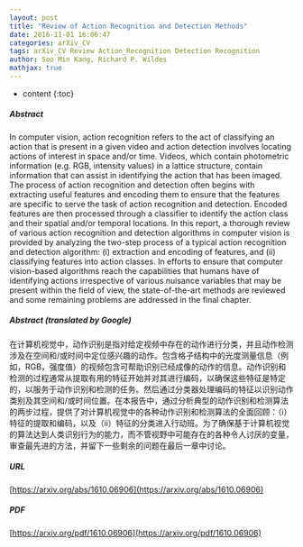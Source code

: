 ```yaml
---
layout: post
title: "Review of Action Recognition and Detection Methods"
date: 2016-11-01 16:06:47
categories: arXiv_CV
tags: arXiv_CV Review Action_Recognition Detection Recognition
author: Soo Min Kang, Richard P. Wildes
mathjax: true
---
```


* content
{:toc}

##### Abstract
In computer vision, action recognition refers to the act of classifying an action that is present in a given video and action detection involves locating actions of interest in space and/or time. Videos, which contain photometric information (e.g. RGB, intensity values) in a lattice structure, contain information that can assist in identifying the action that has been imaged. The process of action recognition and detection often begins with extracting useful features and encoding them to ensure that the features are specific to serve the task of action recognition and detection. Encoded features are then processed through a classifier to identify the action class and their spatial and/or temporal locations. In this report, a thorough review of various action recognition and detection algorithms in computer vision is provided by analyzing the two-step process of a typical action recognition and detection algorithm: (i) extraction and encoding of features, and (ii) classifying features into action classes. In efforts to ensure that computer vision-based algorithms reach the capabilities that humans have of identifying actions irrespective of various nuisance variables that may be present within the field of view, the state-of-the-art methods are reviewed and some remaining problems are addressed in the final chapter.

##### Abstract (translated by Google)
在计算机视觉中，动作识别是指对给定视频中存在的动作进行分类，并且动作检测涉及在空间和/或时间中定位感兴趣的动作。包含格子结构中的光度测量信息（例如，RGB，强度值）的视频包含可帮助识别已经成像的动作的信息。动作识别和检测的过程通常从提取有用的特征开始并对其进行编码，以确保这些特征是特定的，以服务于动作识别和检测的任务。然后通过分类器处理编码的特征以识别动作类别及其空间和/或时间位置。在本报告中，通过分析典型的动作识别和检测算法的两步过程，提供了对计算机视觉中的各种动作识别和检测算法的全面回顾：（i）特征的提取和编码，以及（ii）特征的分类进入行动班。为了确保基于计算机视觉的算法达到人类识别行为的能力，而不管视野中可能存在的各种令人讨厌的变量，审查最先进的方法，并留下一些剩余的问题在最后一章中讨论。

##### URL
[https://arxiv.org/abs/1610.06906](https://arxiv.org/abs/1610.06906)

##### PDF
[https://arxiv.org/pdf/1610.06906](https://arxiv.org/pdf/1610.06906)

